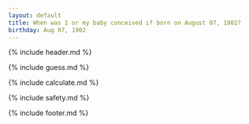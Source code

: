 ```yaml
---
layout: default
title: When was I or my baby conceived if born on August 07, 1902?
birthday: Aug 07, 1902
---
```


{% include header.md %}

{% include guess.md %}

{% include calculate.md %}

{% include safety.md %}

{% include footer.md %}



